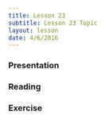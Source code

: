 ```yaml
---
title: Lesson 23
subtitle: Lesson 23 Topic
layout: lesson
date: 4/6/2016
---
```


<h3>Presentation</h3>
<h3>Reading</h3>
<h3>Exercise</h3>
